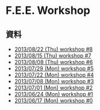 F.E.E. Workshop
========


## 資料

* [2013/08/22 (Thu) workshop #8](https://docs.google.com/presentation/d/18fHMyuMfC_peLzTWthZDADbsaY8V6IaWIvHk3SgFHjw/edit?usp=sharing)
* [2013/08/15 (Thu) workshop #7](https://docs.google.com/presentation/d/16_v0vvyPYT-vDprqHTdwZk8aJ2IFmTGFI8FcJocpie4/edit?usp=sharing)
* [2013/08/08 (Thu) workshop #6](https://docs.google.com/presentation/d/16_v0vvyPYT-vDprqHTdwZk8aJ2IFmTGFI8FcJocpie4/edit?usp=sharing)
* [2013/07/29 (Mon) workshop #5](https://docs.google.com/presentation/d/131TRbl4nAOQTcOQp4DABcgba-YQI5X1_-ep0EnhpI7M/edit?usp=sharing)
* [2013/07/22 (Mon) workshop #4](https://docs.google.com/presentation/d/1NfsPyypmmvgWkjpTI3nlzXvzA8teHWtwKPYdwdLBoHk/edit?usp=sharing)
* [2013/07/08 (Mon) workshop #3](https://docs.google.com/presentation/d/1ctsjpN-LPBQGjD4aQMtrG1O1PCadhrgGyKQha-SWe_M/edit?usp=sharing)
* [2013/07/01 (Mon) workshop #2](https://docs.google.com/presentation/d/1orebnVgJnYU930MS_iqbwsDQAvnhxGeeETc_0oTNXmk/edit?usp=sharing)
* [2013/06/24 (Mon) workshop #1](https://docs.google.com/presentation/d/1hV_QC3FQA31DFSr2F9pwdZHpWwaElvYUXbP1yYZJj6U/edit#slide=id.p)
* [2013/06/17 (Mon) workshop #0](https://docs.google.com/presentation/d/1pnHBOz7mPRFf4NFmNGVxuoosOovhOY4c9pxztlq8kG8/edit#slide=id.p)

